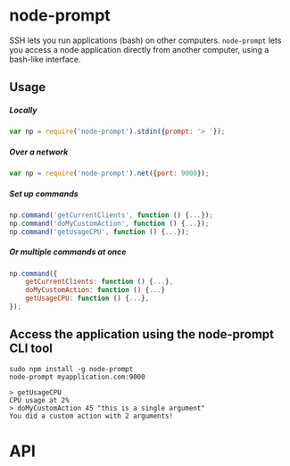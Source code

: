 # node-prompt
SSH lets you run applications (bash) on other computers. `node-prompt` lets you access a node application directly from another computer, using a bash-like interface.

## Usage
##### Locally
```js
var np = require('node-prompt').stdin({prompt: '> '});
```
##### Over a network
```js
var np = require('node-prompt').net({port: 9000});
```

##### Set up commands
```js
np.command('getCurrentClients', function () {...});
np.command('doMyCustomAction', function () {...});
np.command('getUsageCPU', function () {...});
```

##### Or multiple commands at once
```js
np.command({
	getCurrentClients: function () {...},
	doMyCustomAction: function () {...}
	getUsageCPU: function () {...},
});
```

## Access the application using the node-prompt CLI tool
```
sudo npm install -g node-prompt
node-prompt myapplication.com:9000
```
```
> getUsageCPU
CPU usage at 2%
> doMyCustomAction 45 "this is a single argument"
You did a custom action with 2 arguments!
```

# API


